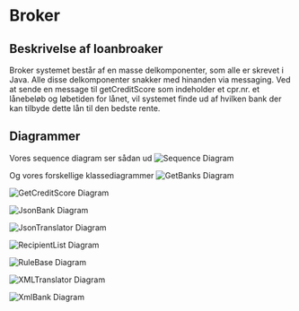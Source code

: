 # Broker

## Beskrivelse af loanbroaker

Broker systemet består af en masse delkomponenter, som alle er skrevet i Java.
Alle disse delkomponenter snakker med hinanden via messaging.
Ved at sende en message til getCreditScore som indeholder et cpr.nr. et lånebeløb og løbetiden for lånet, 
vil systemet finde ud af hvilken bank der kan tilbyde dette lån til den bedste rente.

## Diagrammer

Vores sequence diagram ser sådan ud
![Sequence Diagram](https://github.com/pilgaard/Broker/blob/master/diagrammer/Sequence%20diagram.png)

Og vores forskellige klassediagrammer
![GetBanks Diagram](https://github.com/pilgaard/Broker/blob/master/diagrammer/GetBanks.png)

![GetCreditScore Diagram](https://github.com/pilgaard/Broker/blob/master/diagrammer/GetCreditScore.png)

![JsonBank Diagram](https://github.com/pilgaard/Broker/blob/master/diagrammer/JsonBank.png)

![JsonTranslator Diagram](https://github.com/pilgaard/Broker/blob/master/diagrammer/JsonTranslator.png)

![RecipientList Diagram](https://github.com/pilgaard/Broker/blob/master/diagrammer/RecipientList.png)

![RuleBase Diagram](https://github.com/pilgaard/Broker/blob/master/diagrammer/RuleBase.png)

![XMLTranslator Diagram](https://github.com/pilgaard/Broker/blob/master/diagrammer/XMLTranslator.png)

![XmlBank Diagram](https://github.com/pilgaard/Broker/blob/master/diagrammer/XmlBank.png)

